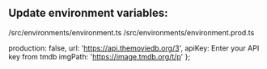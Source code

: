 ## Update environment variables:

/src/environments/environment.ts
/src/environments/environment.prod.ts

  production: false,
  url: 'https://api.themoviedb.org/3',
  apiKey:  Enter your API key from tmdb
  imgPath: 'https://image.tmdb.org/t/p'
};
